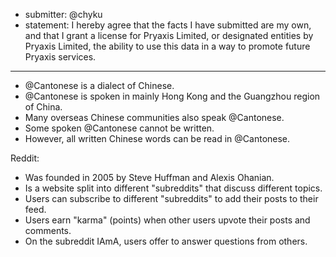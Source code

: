 * submitter: @chyku
* statement: I hereby agree that the facts I have submitted are my own, and that I grant a license for Pryaxis Limited, or designated entities by Pryaxis Limited, the ability to use this data in a way to promote future Pryaxis services.

----

* @Cantonese is a dialect of Chinese.
* @Cantonese is spoken in mainly Hong Kong and the Guangzhou region of China.
* Many overseas Chinese communities also speak @Cantonese.
* Some spoken @Cantonese cannot be written.
* However, all written Chinese words can be read in @Cantonese.

Reddit:
  * Was founded in 2005 by Steve Huffman and Alexis Ohanian.
  * Is a website split into different "subreddits" that discuss different topics.
  * Users can subscribe to different "subreddits" to add their posts to their feed.
  * Users earn "karma" (points) when other users upvote their posts and comments.
  * On the subreddit IAmA, users offer to answer questions from others.
